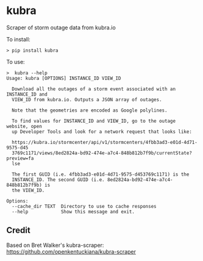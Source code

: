 # kubra
Scraper of storm outage data from kubra.io

To install:

```console
> pip install kubra
```

To use:

```console
>  kubra --help
Usage: kubra [OPTIONS] INSTANCE_ID VIEW_ID

  Download all the outages of a storm event associated with an INSTANCE_ID and
  VIEW_ID from kubra.io. Outputs a JSON array of outages.

  Note that the geometries are encoded as Google polylines.

  To find values for INSTANCE_ID and VIEW_ID, go to the outage website, open
  up Developer Tools and look for a network request that looks like:

  https://kubra.io/stormcenter/api/v1/stormcenters/4fbb3ad3-e01d-4d71-9575-d45
  3769c1171/views/8ed2824a-bd92-474e-a7c4-848b812b7f9b/currentState?preview=fa
  lse

  The first GUID (i.e. 4fbb3ad3-e01d-4d71-9575-d453769c1171) is the
  INSTANCE_ID. The second GUID (i.e. 8ed2824a-bd92-474e-a7c4-848b812b7f9b) is
  the VIEW_ID.

Options:
  --cache_dir TEXT  Directory to use to cache responses
  --help            Show this message and exit.
```

## Credit

Based on Bret Walker's kubra-scraper: https://github.com/openkentuckiana/kubra-scraper
